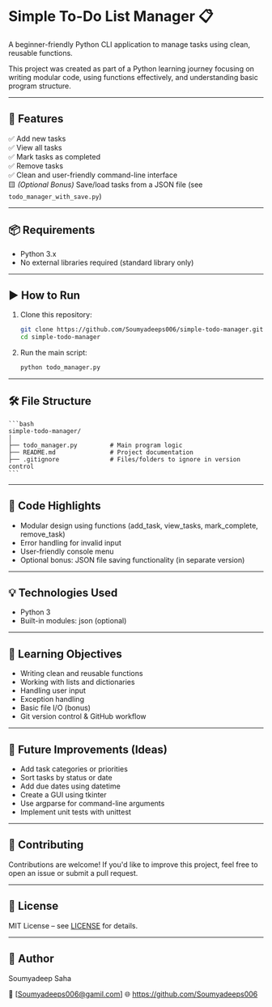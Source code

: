 # Simple To-Do List Manager 📋

A beginner-friendly Python CLI application to manage tasks using clean, reusable functions.

This project was created as part of a Python learning journey focusing on writing modular code, using functions effectively, and understanding basic program structure.

---

## 🧩 Features

✅ Add new tasks  
✅ View all tasks  
✅ Mark tasks as completed  
✅ Remove tasks  
✅ Clean and user-friendly command-line interface  
🟨 *(Optional Bonus)* Save/load tasks from a JSON file (see `todo_manager_with_save.py`)

---

## 📦 Requirements

- Python 3.x  
- No external libraries required (standard library only)

---

## ▶️ How to Run

1. Clone this repository:

   ```bash
   git clone https://github.com/Soumyadeeps006/simple-todo-manager.git 
   cd simple-todo-manager

2. Run the main script:

    ```bash
    python todo_manager.py
    ```

---

## 🛠️ File Structure

    ```bash
    simple-todo-manager/
    │
    ├── todo_manager.py         # Main program logic
    ├── README.md               # Project documentation
    ├── .gitignore              # Files/folders to ignore in version control
    ```

---

## 📝 Code Highlights

* Modular design using functions (add_task, view_tasks, mark_complete, remove_task)
* Error handling for invalid input
* User-friendly console menu
* Optional bonus: JSON file saving functionality (in separate version)

---

## 💡 Technologies Used

* Python 3
* Built-in modules: json (optional)

---

## 🎯 Learning Objectives

* Writing clean and reusable functions
* Working with lists and dictionaries
* Handling user input
* Exception handling
* Basic file I/O (bonus)
* Git version control & GitHub workflow

---

## 🚀 Future Improvements (Ideas)

* Add task categories or priorities
* Sort tasks by status or date
* Add due dates using datetime
* Create a GUI using tkinter
* Use argparse for command-line arguments
* Implement unit tests with unittest

---

## 🤝 Contributing

Contributions are welcome! If you'd like to improve this project, feel free to open an issue or submit a pull request.

---

## 📜 License

MIT License – see [LICENSE](LICENSE) for details.

---

## 👤 Author

Soumyadeep Saha

📧 [Soumyadeeps006@gamil.com]
🌐 https://github.com/Soumyadeeps006